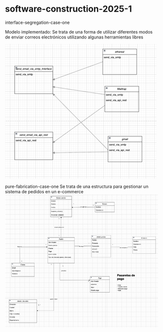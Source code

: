 # software-construction-2025-1

interface-segregation-case-one

Modelo implementado:
Se trata de una forma de utilizar diferentes modos de enviar correos electrónicos utilizando algunas herramientas libres

![email_management_relations.png](diagrams/email_management_relations.png)

pure-fabrication-case-one
Se trata de una estructura para gestionar un sistema de pedidos en un e-commerce
![order_management_relations.png](diagrams/order_management_relations.png)